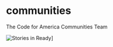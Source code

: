 # communities
The Code for America Communities Team

![Stories in Ready](https://badge.waffle.io/codeforamerica/communities.png?label=ready&title=Ready)]
